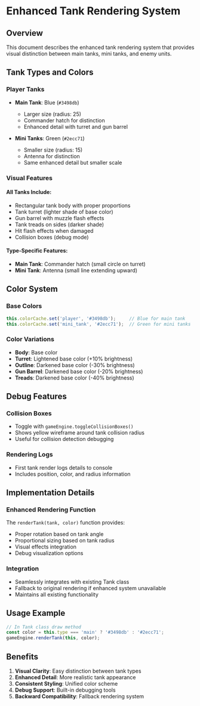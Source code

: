 # Enhanced Tank Rendering System

## Overview
This document describes the enhanced tank rendering system that provides visual distinction between main tanks, mini tanks, and enemy units.

## Tank Types and Colors

### Player Tanks
- **Main Tank**: Blue (`#3498db`)
  - Larger size (radius: 25)
  - Commander hatch for distinction
  - Enhanced detail with turret and gun barrel
  
- **Mini Tanks**: Green (`#2ecc71`)
  - Smaller size (radius: 15)
  - Antenna for distinction
  - Same enhanced detail but smaller scale

### Visual Features

#### All Tanks Include:
- Rectangular tank body with proper proportions
- Tank turret (lighter shade of base color)
- Gun barrel with muzzle flash effects
- Tank treads on sides (darker shade)
- Hit flash effects when damaged
- Collision boxes (debug mode)

#### Type-Specific Features:
- **Main Tank**: Commander hatch (small circle on turret)
- **Mini Tank**: Antenna (small line extending upward)

## Color System

### Base Colors
```javascript
this.colorCache.set('player', '#3498db');     // Blue for main tank
this.colorCache.set('mini_tank', '#2ecc71');  // Green for mini tanks
```

### Color Variations
- **Body**: Base color
- **Turret**: Lightened base color (+10% brightness)
- **Outline**: Darkened base color (-30% brightness)
- **Gun Barrel**: Darkened base color (-20% brightness)
- **Treads**: Darkened base color (-40% brightness)

## Debug Features

### Collision Boxes
- Toggle with `gameEngine.toggleCollisionBoxes()`
- Shows yellow wireframe around tank collision radius
- Useful for collision detection debugging

### Rendering Logs
- First tank render logs details to console
- Includes position, color, and radius information

## Implementation Details

### Enhanced Rendering Function
The `renderTank(tank, color)` function provides:
- Proper rotation based on tank angle
- Proportional sizing based on tank radius
- Visual effects integration
- Debug visualization options

### Integration
- Seamlessly integrates with existing Tank class
- Fallback to original rendering if enhanced system unavailable
- Maintains all existing functionality

## Usage Example

```javascript
// In Tank class draw method
const color = this.type === 'main' ? '#3498db' : '#2ecc71';
gameEngine.renderTank(this, color);
```

## Benefits

1. **Visual Clarity**: Easy distinction between tank types
2. **Enhanced Detail**: More realistic tank appearance
3. **Consistent Styling**: Unified color scheme
4. **Debug Support**: Built-in debugging tools
5. **Backward Compatibility**: Fallback rendering system